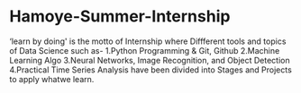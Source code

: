 # Hamoye-Summer-Internship
‘learn by doing' is the motto of Internship where Diffferent tools and topics of Data Science such as- 
1.Python Programming & Git, Github
2.Machine Learning Algo
3.Neural Networks, Image Recognition, and Object Detection
4.Practical Time Series Analysis
have been divided into Stages and Projects to apply whatwe learn.
